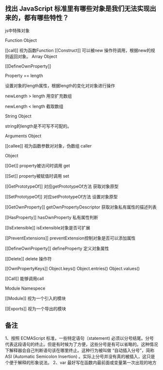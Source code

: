 ## 找出 JavaScript 标准里有哪些对象是我们无法实现出来的，都有哪些特性？

js中特殊对象

Function Object

[[call]] 视为函数Function
[[Construct]] 可以被new 操作符调用，根据new的规则返回对象。
Array Object

[[DefineOwnProperty]]

Property == length

设置对象的length属性，根据length的变化对对象进行操作

newLength > length 用空扩充数组

newLength < length 截取数组

String Object

string的length是不可写不可配的。

Arguments Object

[[callee]] 视为函数参数对对象，伪数组 caller

Object

[[Get]] property被访问时调用 get

[[Set]] property被赋值时调用 set

[[GetPrototypeOf]] 对应getPrototypeOf方法 获取对象原型

[[SetPrototypeOf]] 对应setPrototypeOf方法 设置对象原型

[[GetOwnProperty]] getOwnPropertyDescriptor 获取对象私有属性的描述列表

[[HasProperty]] hasOwnProperty 私有属性判断

[[IsExtensible]] isExtensible对象是否可扩展

[[PreventExtensions]] preventExtension控制对象是否可以添加属性

[[DefineOwnProperty]] defineProperty 定义对象属性

[[Delete]] delete 操作符

[[OwnPropertyKeys]] Object.keys() Object.entries() Object.values()

[[Call]] 能够调用call

Module Namespece

[[Module]] 视为一个引入的模块

[[Exports]] 视为一个导出的模块


## 备注
1、按照 ECMAScript 标准，一些特定语句（statement) 必须以分号结尾。分号代表这段语句的终止。但是有时候为了方便，这些分号是有可以省略的。这种情况下解释器会自己判断语句该在哪里终止。这种行为被叫做 “自动插入分号”，简称 ASI (Automatic Semicolon Insertion) 。实际上分号并没有真的被插入，这只是个便于解释的形象说法。
2、var 最好写在函数内最前面或变量第一次出现的地方